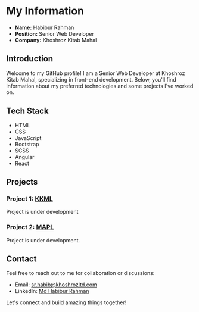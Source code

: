 # My Information

- **Name:** Habibur Rahman
- **Position:** Senior Web Developer
- **Company:** Khoshroz Kitab Mahal

## Introduction

Welcome to my GitHub profile! I am a Senior Web Developer at Khoshroz Kitab Mahal, specializing in front-end development. Below, you'll find information about my preferred technologies and some projects I've worked on.

## Tech Stack

- HTML
- CSS
- JavaScript
- Bootstrap
- SCSS
- Angular
- React

## Projects

### Project 1: [KKML](https://www.khoshrozltd.com/)

Project is under development

### Project 2: [MAPL](https://maguraagriculture.com/)

Project is under development.

## Contact

Feel free to reach out to me for collaboration or discussions:

- Email: sr.habib@khoshrozltd.com
- LinkedIn: [Md Habibur Rahman](https://www.linkedin.com/in/devhabib)

Let's connect and build amazing things together!
